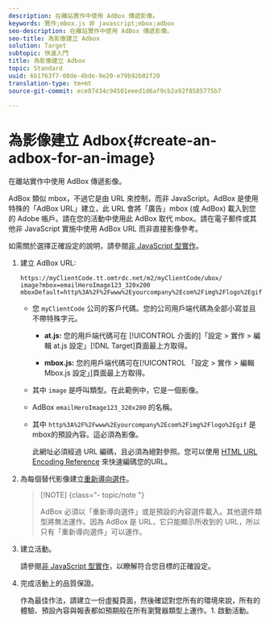 ```yaml
---
description: 在離站實作中使用 AdBox 傳遞影像。
keywords: 實作;mbox.js 非 javascript;mbox;adbox
seo-description: 在離站實作中使用 AdBox 傳遞影像。
seo-title: 為影像建立 Adbox
solution: Target
subtopic: 快速入門
title: 為影像建立 Adbox
topic: Standard
uuid: 6b1763f7-08de-4bde-9e20-e79b92b02f20
translation-type: tm+mt
source-git-commit: ece87434c94501eeed1d6af9cb2a92f8585775b7

---
```



# 為影像建立 Adbox{#create-an-adbox-for-an-image}

在離站實作中使用 AdBox 傳遞影像。

AdBox 類似 mbox，不過它是由 URL 來控制，而非 JavaScript。AdBox 是使用特殊的「AdBox URL」建立，此 URL 會將「廣告」mbox (或 AdBox) 載入到您的 Adobe 帳戶。請在您的活動中使用此 AdBox 取代 mbox。請在電子郵件或其他非 JavaScript 實施中使用 AdBox URL 而非直接影像參考。

如需關於選擇正確設定的說明，請參閱[非 JavaScript 型實作](../../c-implementing-target/c-non-javascript-based-implementation/non-javascript-based-implementation.md#concept_4799C58B081A43F6B3B8CC25A8D5D7C4)。

1. 建立 AdBox URL:

   ```
   https://myClientCode.tt.omtrdc.net/m2/myClientCode/ubox/
   image?mbox=emailHeroImage123_320x200
   mboxDefault=http%3A%2F%2Fwww%2Eyourcompany%2Ecom%2Fimg%2Flogo%2Egif
   ```

   * 您 `myClientCode` 公司的客戶代碼。您的公司用戶端代碼為全部小寫並且不帶特殊字元。

      * **at.js:** 您的用戶端代碼可在 [!UICONTROL  介面的]「設定 &gt; 實作 &gt; 編輯 at.js 設定」[!DNL Target]頁面最上方取得。

      * **mbox.js:** 您的用戶端代碼可在[!UICONTROL 「設定 &gt; 實作 &gt; 編輯 Mbox.js 設定」]頁面最上方取得。
   * 其中 `image` 是呼叫類型。在此範例中，它是一個影像。

   * AdBox `emailHeroImage123_320x200` 的名稱。

   * 其中 `http%3A%2F%2Fwww%2Eyourcompany%2Ecom%2Fimg%2Flogo%2Egif` 是mbox的預設內容。這必須為影像。

      此網址必須經過 URL 編碼，且必須為絕對參照。您可以使用 [HTML URL Encoding Reference](https://www.w3schools.com/tags/ref_urlencode.asp) 來快速編碼您的URL。


1. 為每個替代影像建立[重新導向選件](../../c-experiences/c-manage-content/offer-redirect.md#task_33C80CD722564303B687948261484F94)。

   >[!NOTE] {class=&quot;- topic/note &quot;}
   >
   >AdBox 必須以「重新導向選件」或是預設的內容選件載入。其他選件類型將無法運作。因為 AdBox 是 URL，它只能顯示所收到的 URL，所以只有「重新導向選件」可以運作。

1. 建立活動。

   請參閱[非 JavaScript 型實作](../../c-implementing-target/c-non-javascript-based-implementation/non-javascript-based-implementation.md#concept_4799C58B081A43F6B3B8CC25A8D5D7C4)，以瞭解符合您目標的正確設定。
1. 完成活動上的品質保證。

   作為最佳作法，請建立一份虛擬頁面，然後確認對您所有的環境來說，所有的體驗、預設內容與報表都如預期般在所有瀏覽器類型上運作。1. 啟動活動。
